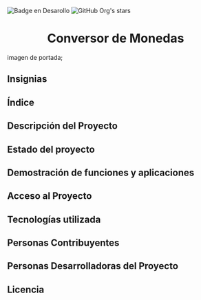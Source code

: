   ![Badge en Desarollo](https://img.shields.io/badge/STATUS-%20FINALIZADO-green)  ![GitHub Org's stars](https://img.shields.io/github/stars/haliercesr?style=social)

<h1 align="center">  Conversor de Monedas </h1>
imagen de portada;

<h2> Insignias </h2>

<h2> Índice </h2>

<h2>  Descripción del Proyecto </h2>

<h2> Estado del proyecto </h2>

<h2> Demostración de funciones y aplicaciones </h2>

<h2> Acceso al Proyecto </h2>

<h2> Tecnologías utilizada </h2>

<h2> Personas Contribuyentes </h2>

<h2> Personas Desarrolladoras del Proyecto </h2>

<h2> Licencia </h2>
